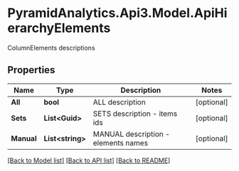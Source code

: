 # PyramidAnalytics.Api3.Model.ApiHierarchyElements
ColumnElements descriptions

## Properties

Name | Type | Description | Notes
------------ | ------------- | ------------- | -------------
**All** | **bool** | ALL description | [optional] 
**Sets** | **List&lt;Guid&gt;** | SETS description - items ids | [optional] 
**Manual** | **List&lt;string&gt;** | MANUAL description - elements names | [optional] 

[[Back to Model list]](../README.md#documentation-for-models) [[Back to API list]](../README.md#documentation-for-api-endpoints) [[Back to README]](../README.md)

